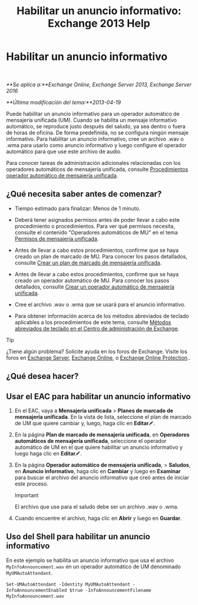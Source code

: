 ﻿---
title: 'Habilitar un anuncio informativo: Exchange 2013 Help'
TOCTitle: Habilitar un anuncio informativo
ms:assetid: 07f6c13e-3781-4127-9321-f0f85f054259
ms:mtpsurl: https://technet.microsoft.com/es-es/library/Bb266918(v=EXCHG.150)
ms:contentKeyID: 50556735
ms.date: 05/22/2018
mtps_version: v=EXCHG.150
ms.translationtype: MT
---

# Habilitar un anuncio informativo

 

_**Se aplica a:**Exchange Online, Exchange Server 2013, Exchange Server 2016_

_**Última modificación del tema:**2013-04-19_

Puede habilitar un anuncio informativo para un operador automático de mensajería unificada (UM). Cuando se habilita un mensaje informativo automático, se reproduce justo después del saludo, ya sea dentro o fuera de horas de oficina. De forma predefinida, no se configura ningún mensaje informativo. Para habilitar un anuncio informativo, cree un archivo .wav o .wma para usarlo como anuncio informativo y luego configure el operador automático para que use este archivo de audio.

Para conocer tareas de administración adicionales relacionadas con los operadores automáticos de mensajería unificada, consulte [Procedimientos operador automático de mensajería unificada](um-auto-attendant-procedures-exchange-2013-help.md).

## ¿Qué necesita saber antes de comenzar?

  - Tiempo estimado para finalizar: Menos de 1 minuto.

  - Deberá tener asignados permisos antes de poder llevar a cabo este procedimiento o procedimientos. Para ver qué permisos necesita, consulte el contenido "Operadores automáticos de MU" en el tema [Permisos de mensajería unificada](unified-messaging-permissions-exchange-2013-help.md).

  - Antes de llevar a cabo estos procedimientos, confirme que se haya creado un plan de marcado de MU. Para conocer los pasos detallados, consulte [Crear un plan de marcado de mensajería unificada](create-a-um-dial-plan-exchange-2013-help.md).

  - Antes de llevar a cabo estos procedimientos, confirme que se haya creado un operador automático de MU. Para conocer los pasos detallados, consulte [Crear un operador automático de mensajería unificada](create-a-um-auto-attendant-exchange-2013-help.md).

  - Cree el archivo .wav o .wma que se usará para el anuncio informativo.

  - Para obtener información acerca de los métodos abreviados de teclado aplicables a los procedimientos de este tema, consulte [Métodos abreviados de teclado en el Centro de administración de Exchange](keyboard-shortcuts-in-the-exchange-admin-center-exchange-online-protection-help.md).


> [!TIP]
> ¿Tiene algún problema? Solicite ayuda en los foros de Exchange. Visite los foros en <A href="https://go.microsoft.com/fwlink/p/?linkid=60612">Exchange Server</A>, <A href="https://go.microsoft.com/fwlink/p/?linkid=267542">Exchange Online</A>, o <A href="https://go.microsoft.com/fwlink/p/?linkid=285351">Exchange Online Protection</A>..



## ¿Qué desea hacer?

## Usar el EAC para habilitar un anuncio informativo

1.  En el EAC, vaya a **Mensajería unificada** \> **Planes de marcado de mensajería unificada**. En la vista de lista, seleccione el plan de marcado de UM que quiere cambiar y, luego, haga clic en **Editar**![Icono Editar](images/Bb124582.6f53ccb2-1f13-4c02-bea0-30690e6ea71d(EXCHG.150).gif "Icono Editar").

2.  En la página **Plan de marcado de mensajería unificada**, en **Operadores automáticos de mensajería unificada**, seleccione el operador automático de UM en el que quiere habilitar un anuncio informativo y luego haga clic en **Editar**![Icono Editar](images/Bb124582.6f53ccb2-1f13-4c02-bea0-30690e6ea71d(EXCHG.150).gif "Icono Editar").

3.  En la página **Operador automático de mensajería unificada**, \> **Saludos**, en **Anuncio informativo**, haga clic en **Cambiar** y luego en **Examinar** para buscar el archivo del anuncio informativo que creó antes de iniciar este proceso.
    

    > [!IMPORTANT]
    > El archivo que use para el saludo debe ser un archivo .wav o .wma.



4.  Cuando encuentre el archivo, haga clic en **Abrir** y luego en **Guardar**.

## Uso del Shell para habilitar un anuncio informativo

En este ejemplo se habilita un anuncio informativo que usa el archivo `MyInfoAnnouncement.wav` en un operador automático de UM denominado `MyUMAutoAttendant`.

    Set-UMAutoAttendant -Identity MyUMAutoAttendant -InfoAnnouncementEnabled $true -InfoAnnouncementFilename MyInfoAnnouncement.wav

